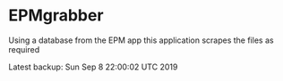 # EPMgrabber
Using a database from the EPM app this application scrapes the files as required


Latest backup: Sun Sep 8 22:00:02 UTC 2019
